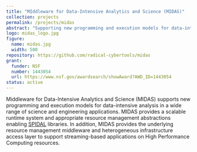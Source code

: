 ```yaml
---
title: "MIddleware for Data-Intensive Analytics and Science (MIDAS)"
collection: projects
permalink: /projects/midas
abstract: "Supporting new programming and execution models for data-intensive analysis in a wide range of science and engineering applications."
logo: midas_logo.jpg
figure:
  name: midas.jpg
  width: 500
repository: https://github.com/radical-cybertools/midas
grant:
  funder: NSF
  number: 1443054
  url: https://www.nsf.gov/awardsearch/showAward?AWD_ID=1443054
status: active
---
```


Middleware for Data-Intensive Analytics and Science (MIDAS) supports new programming and execution models for data-intensive analysis in a wide range of science and engineering applications. MIDAS provides a scalable runtime system and appropriate resource management abstractions enabling <a href="http://www.spidal.org">SPIDAL</a> libraries. In addition, MIDAS provides the underlying resource management middleware and heterogeneous infrastructure access layer to support streaming-based applications on High Performance Computing resources.